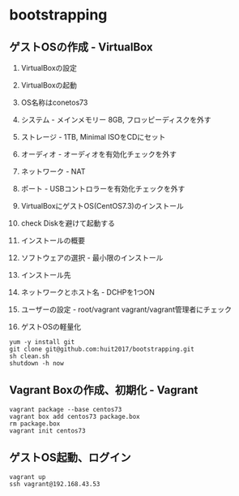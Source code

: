 # bootstrapping

## ゲストOSの作成 - VirtualBox

1. VirtualBoxの設定
 1. VirtualBoxの起動
 1. OS名称はconetos73
 1. システム - メインメモリー 8GB, フロッピーディスクを外す
 1. ストレージ - 1TB, Minimal ISOをCDにセット
 1. オーディオ - オーディオを有効化チェックを外す
 1. ネットワーク - NAT
 1. ポート - USBコントロラーを有効化チェックを外す

1. VirtualBoxにゲストOS(CentOS7.3)のインストール
 1. check Diskを避けて起動する
 1. インストールの概要
  1. ソフトウェアの選択 - 最小限のインストール
  1. インストール先
  1. ネットワークとホスト名 - DCHPを1つON
 1. ユーザーの設定 - root/vagrant vagrant/vagrant管理者にチェック

1. ゲストOSの軽量化
```
yum -y install git
git clone git@github.com:huit2017/bootstrapping.git
sh clean.sh
shutdown -h now
```

## Vagrant Boxの作成、初期化 - Vagrant
```
vagrant package --base centos73
vagrant box add centos73 package.box
rm package.box
vagrant init centos73
```
## ゲストOS起動、ログイン
```
vagrant up
ssh vagrant@192.168.43.53
```
